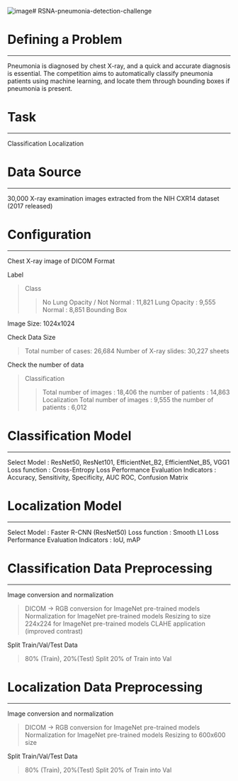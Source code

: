 ![image](https://github.com/user-attachments/assets/30a6285c-8405-458a-b019-2433146e76e5)# RSNA-pneumonia-detection-challenge

# Defining a Problem
---
Pneumonia is diagnosed by chest X-ray, and a quick and accurate diagnosis is essential.
The competition aims to automatically classify pneumonia patients using machine learning, and locate them through bounding boxes if pneumonia is present.

# Task
---
Classification
Localization

# Data Source
---
30,000 X-ray examination images extracted from the NIH CXR14 dataset (2017 released)

# Configuration
---
Chest X-ray image of DICOM Format

Label
>Class
>>No Lung Opacity / Not Normal : 11,821
>>Lung Opacity : 9,555
>>Normal : 8,851
>Bounding Box

Image Size: 1024x1024

Check Data Size
>Total number of cases: 26,684
>Number of X-ray slides: 30,227 sheets

Check the number of data
>Classification
>>Total number of images : 18,406
>>the number of patients : 14,863
>Localization
>>Total number of images : 9,555
>>the number of patients : 6,012

# Classification Model
---
Select Model : ResNet50, ResNet101, EfficientNet_B2, EfficientNet_B5, VGG1
Loss function : Cross-Entropy Loss
Performance Evaluation Indicators : Accuracy, Sensitivity, Specificity, AUC ROC, Confusion Matrix

# Localization Model
---
Select Model : Faster R-CNN (ResNet50)
Loss function : Smooth L1 Loss
Performance Evaluation Indicators : IoU, mAP

# Classification Data Preprocessing
---
Image conversion and normalization
>DICOM -> RGB conversion for ImageNet pre-trained models
>Normalization for ImageNet pre-trained models
>Resizing to size 224x224 for ImageNet pre-trained models
>CLAHE application (improved contrast)

Split Train/Val/Test Data
>80% (Train), 20%(Test)
>Split 20% of Train into Val

# Localization Data Preprocessing
---
Image conversion and normalization
>DICOM -> RGB conversion for ImageNet pre-trained models
>Normalization for ImageNet pre-trained models
>Resizing to 600x600 size

Split Train/Val/Test Data
>80% (Train), 20%(Test)
>Split 20% of Train into Val


 

